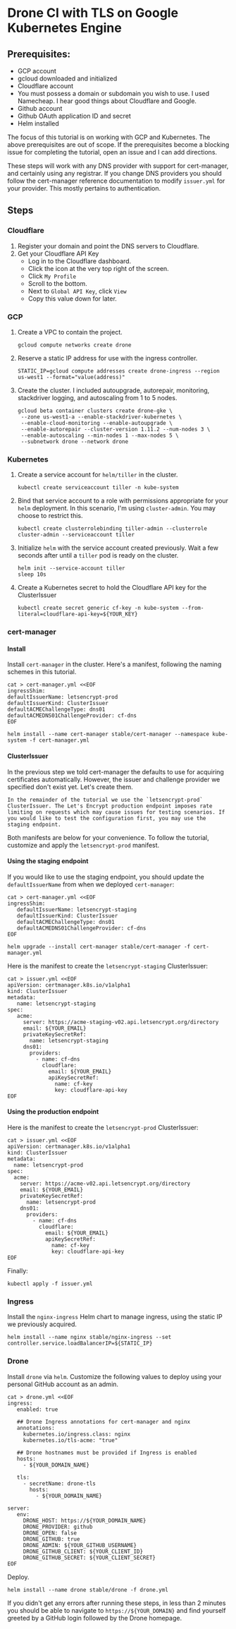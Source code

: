 # Drone CI with TLS on Google Kubernetes Engine

## Prerequisites:
- GCP account
- gcloud downloaded and initialized
- Cloudflare account
- You must possess a domain or subdomain you wish to use. I used Namecheap. I hear good things about Cloudflare and Google.
- Github account
- Github OAuth application ID and secret
- Helm installed

The focus of this tutorial is on working with GCP and Kubernetes. The above prerequisites are out of scope. If the prerequisites become a blocking issue for completing the tutorial, open an issue and I can add directions.

These steps will work with any DNS provider with support for cert-manager, and certainly using any registrar. If you change DNS providers you should follow the cert-manager reference documentation to modify `issuer.yml` for your provider. This mostly pertains to authentication.

## Steps
### Cloudflare
1. Register your domain and point the DNS servers to Cloudflare.
2. Get your Cloudflare API Key
   - Log in to the Cloudflare dashboard.
   - Click the icon at the very top right of the screen.
   - Click `My Profile`
   - Scroll to the bottom.
   - Next to `Global API Key`, click `View`
   - Copy this value down for later.

### GCP 
1. Create a VPC to contain the project.
   ```
   gcloud compute networks create drone
   ```
2. Reserve a static IP address for use with the ingress controller.
   ```
   STATIC_IP=gcloud compute addresses create drone-ingress --region us-west1 --format="value(address)"
   ```
3. Create the cluster. I included autoupgrade, autorepair, monitoring, stackdriver logging, and autoscaling from 1 to 5 nodes.
   ```
   gcloud beta container clusters create drone-gke \
    --zone us-west1-a --enable-stackdriver-kubernetes \
    --enable-cloud-monitoring --enable-autoupgrade \
    --enable-autorepair --cluster-version 1.11.2 --num-nodes 3 \
    --enable-autoscaling --min-nodes 1 --max-nodes 5 \
    --subnetwork drone --network drone
   ```

### Kubernetes 
1. Create a service account for `helm/tiller` in the cluster.
   ```
   kubectl create serviceaccount tiller -n kube-system
   ```
2. Bind that service account to a role with permissions appropriate for your `helm` deployment. In this scenario, I'm using `cluster-admin`. You may choose to restrict this.
   ```
   kubectl create clusterrolebinding tiller-admin --clusterrole cluster-admin --serviceaccount tiller
   ```
3. Initialize `helm` with the service account created previously. Wait a few seconds after until a `tiller` pod is ready on the cluster.
   ```
   helm init --service-account tiller
   sleep 10s
   ```
4. Create a Kubernetes secret to hold the Cloudflare API key for the ClusterIssuer
   ```
   kubectl create secret generic cf-key -n kube-system --from-literal=cloudflare-api-key=${YOUR_KEY}
   ```
### cert-manager
#### Install
Install `cert-manager` in the cluster. Here's a manifest, following the naming schemes in this tutorial.
```
cat > cert-manager.yml <<EOF
ingressShim:
defaultIssuerName: letsencrypt-prod
defaultIssuerKind: ClusterIssuer
defaultACMEChallengeType: dns01
defaultACMEDNS01ChallengeProvider: cf-dns
EOF

helm install --name cert-manager stable/cert-manager --namespace kube-system -f cert-manager.yml
```
#### ClusterIssuer
In the previous step we told cert-manager the defaults to use for acquiring certificates automatically. However, the issuer and challenge provider we specified don't exist yet.  Let's create them.

    In the remainder of the tutorial we use the `letsencrypt-prod` ClusterIssuer. The Let's Encrypt production endpoint imposes rate limiting on requests which may cause issues for testing scenarios. If you would like to test the configuration first, you may use the staging endpoint.

Both manifests are below for your convenience. To follow the tutorial, customize and apply the `letsencrypt-prod` manifest.

#### Using the staging endpoint
If you would like to use the staging endpoint, you should update the `defaultIssuerName` from when we deployed `cert-manager`:
```
cat > cert-manager.yml <<EOF
ingressShim:
   defaultIssuerName: letsencrypt-staging
   defaultIssuerKind: ClusterIssuer
   defaultACMEChallengeType: dns01
   defaultACMEDNS01ChallengeProvider: cf-dns
EOF
```
```
helm upgrade --install cert-manager stable/cert-manager -f cert-manager.yml
```
Here is the manifest to create the `letsencrypt-staging` ClusterIssuer:

```
cat > issuer.yml <<EOF
apiVersion: certmanager.k8s.io/v1alpha1
kind: ClusterIssuer
metadata:
   name: letsencrypt-staging
spec:
   acme:
     server: https://acme-staging-v02.api.letsencrypt.org/directory
     email: ${YOUR_EMAIL}
     privateKeySecretRef:
       name: letsencrypt-staging
     dns01:
       providers:
         - name: cf-dns
           cloudflare:
             email: ${YOUR_EMAIL}
             apiKeySecretRef:
               name: cf-key
               key: cloudflare-api-key
EOF
```

 #### Using the production endpoint
 Here is the manifest to create the `letsencrypt-prod` ClusterIssuer:
 ```
 cat > issuer.yml <<EOF
 apiVersion: certmanager.k8s.io/v1alpha1
 kind: ClusterIssuer
 metadata:
   name: letsencrypt-prod
 spec:
   acme:
     server: https://acme-v02.api.letsencrypt.org/directory
     email: ${YOUR_EMAIL}
     privateKeySecretRef:
       name: letsencrypt-prod
     dns01:
       providers:
         - name: cf-dns
           cloudflare:
             email: ${YOUR_EMAIL}
             apiKeySecretRef:
               name: cf-key
               key: cloudflare-api-key
 EOF
 ```
 Finally:
 ```
 kubectl apply -f issuer.yml
 ```
### Ingress
Install the `nginx-ingress` Helm chart to manage ingress, using the static IP we previously acquired.
```
helm install --name nginx stable/nginx-ingress --set controller.service.loadBalancerIP=${STATIC_IP}
```

### Drone
Install `drone` via `helm`. Customize the following values to deploy using your personal GitHub account as an admin.
```
cat > drone.yml <<EOF
ingress:
   enabled: true

   ## Drone Ingress annotations for cert-manager and nginx
   annotations:
     kubernetes.io/ingress.class: nginx
     kubernetes.io/tls-acme: "true"

   ## Drone hostnames must be provided if Ingress is enabled
   hosts:
     - ${YOUR_DOMAIN_NAME}

   tls:
     - secretName: drone-tls
       hosts:
         - ${YOUR_DOMAIN_NAME}

server:
   env:
     DRONE_HOST: https://${YOUR_DOMAIN_NAME}
     DRONE_PROVIDER: github
     DRONE_OPEN: false
     DRONE_GITHUB: true
     DRONE_ADMIN: ${YOUR_GITHUB_USERNAME}
     DRONE_GITHUB_CLIENT: ${YOUR_CLIENT_ID}
     DRONE_GITHUB_SECRET: ${YOUR_CLIENT_SECRET}
EOF
```
Deploy.
```
helm install --name drone stable/drone -f drone.yml
```

If you didn't get any errors after running these steps, in less than 2 minutes you should be able to navigate to `https://${YOUR_DOMAIN}` and find yourself greeted by a GitHub login followed by the Drone homepage.
